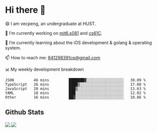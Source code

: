 
# Hi there 👋
😄 I am vecpeng, an undergraduate at HUST.

🔭 I’m currently working on [mit6.s081](https://pdos.csail.mit.edu/6.S081/2020/) and [cs61C](https://inst.eecs.berkeley.edu/~cs61c/fa21/).

🌱 I’m currently learning about the iOS development & golang & operating system.

📫 How to reach me: 841298391cp@gmail.com

📊 My weekly development breakdown
<!--START_SECTION:waka-->

```text
JSON         46 mins         ███████▓░░░░░░░░░░░░░░░░░   30.09 %
TypeScript   26 mins         ████▒░░░░░░░░░░░░░░░░░░░░   17.08 %
JavaScript   20 mins         ███▒░░░░░░░░░░░░░░░░░░░░░   13.63 %
YAML         18 mins         ███░░░░░░░░░░░░░░░░░░░░░░   12.02 %
Other        16 mins         ██▓░░░░░░░░░░░░░░░░░░░░░░   10.86 %
```

<!--END_SECTION:waka-->

## Github Stats
<a href="https://github.com/anuraghazra/github-readme-stats">
  <img align="center" src="https://github-readme-stats.vercel.app/api?username=vecpeng&count_private=true&hide=stars" />
</a>
<a href="https://github.com/anuraghazra/convoychat">
  <img align="center" src="https://github-readme-stats.vercel.app/api/top-langs/?username=vecpeng&layout=compact" />
</a>
